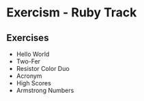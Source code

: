 # Exercism - Ruby Track

## Exercises

* Hello World
* Two-Fer
* Resistor Color Duo
* Acronym
* High Scores
* Armstrong Numbers